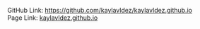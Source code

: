 GitHub Link: https://github.com/kaylavldez/kaylavldez.github.io<br>
Page Link: [kaylavldez.github.io](https://kaylavldez.github.io/)
